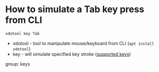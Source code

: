 # How to simulate a Tab key press from CLI

```bash
xdotool key Tab
```

- xdotool - tool to manipulate mouse/keyboard from CLI (```apt install xdotool```)
- key -  will simulate specified key stroke ([supported keys](https://gitlab.com/cunidev/gestures/-/wikis/xdotool-list-of-key-codes))

group: keys
